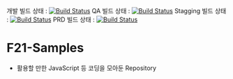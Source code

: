 개발 빌드 상태 : [![Build Status](http://jenkins.ileadon.com/buildStatus/icon?job=The_Cafe_16_3_Renewal(DEV))](http://jenkins.ileadon.com/job/The_Cafe_16_3_Renewal(DEV)/)
QA 빌드 상태 : [![Build Status](http://jenkins.ileadon.com/buildStatus/icon?job=The_Cafe_16_3_Renewal(QA))](http://jenkins.ileadon.com/job/The_Cafe_16_3_Renewal(QA)/)
Stagging 빌드 상태 : [![Build Status](http://jenkins.ileadon.com/buildStatus/icon?job=The_Cafe_16_3_Renewal(Stagging))](http://jenkins.ileadon.com/job/The_Cafe_16_3_Renewal(Stagging)/)
PRD 빌드 상태 : [![Build Status](http://jenkins.ileadon.com/buildStatus/icon?job=The_Cafe_16_3_Renewal(PRD))](http://jenkins.ileadon.com/job/The_Cafe_16_3_Renewal(PRD)/)



# F21-Samples
- 활용할 만한 JavaScript 등 코딩을 모아둔 Repository


